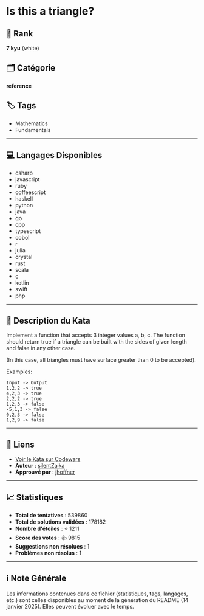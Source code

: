 # Is this a triangle?

## 🏅 Rank
**7 kyu** (white)

## 🗂️ Catégorie
**reference**

## 🏷️ Tags
- Mathematics
- Fundamentals

---

## 💻 Langages Disponibles
- csharp
- javascript
- ruby
- coffeescript
- haskell
- python
- java
- go
- cpp
- typescript
- cobol
- r
- julia
- crystal
- rust
- scala
- c
- kotlin
- swift
- php

---

## 📜 Description du Kata

Implement a function that accepts 3 integer values a, b, c. The function should return true if a triangle can be built with the sides of given length and false in any other case.

(In this case, all triangles must have surface greater than 0 to be accepted).

Examples:
```
Input -> Output
1,2,2 -> true
4,2,3 -> true
2,2,2 -> true
1,2,3 -> false
-5,1,3 -> false
0,2,3 -> false
1,2,9 -> false 
```


---

## 🔗 Liens
- [Voir le Kata sur Codewars](https://www.codewars.com/kata/56606694ec01347ce800001b)
- **Auteur** : [silentZaika](https://www.codewars.com/users/silentZaika)
- **Approuvé par** : [jhoffner](https://www.codewars.com/users/jhoffner)

---

## 📈 Statistiques
- **Total de tentatives** : 539860
- **Total de solutions validées** : 178182
- **Nombre d'étoiles** : ⭐ 1211
- **Score des votes** : 👍 9815
- **Suggestions non résolues** : 1
- **Problèmes non résolus** : 1

---

## ℹ️ Note Générale
Les informations contenues dans ce fichier (statistiques, tags, langages, etc.) sont celles disponibles au moment de la génération du README (14 janvier 2025). Elles peuvent évoluer avec le temps.
